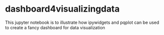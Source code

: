 # dashboard4visualizingdata
This jupyter notebook is to illustrate how ipywidgets and pqplot can be used to create a fancy dashboard for data visualization
